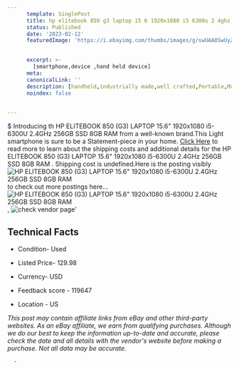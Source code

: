 ```yaml
---
      template: SinglePost
      title: hp elitebook 850 g3 laptop 15 6 1920x1080 i5 6300u 2 4ghz 256gb ssd 8gb ram 
      status: Published
      date: '2023-02-12'
      featuredImage: 'https://i.ebayimg.com/thumbs/images/g/swUAAOSwUyZj5pYk/s-l225.jpg'
       

      excerpt: >-
        [smartphone,device ,hand held device]
      meta:
      canonicalLink: ''
      description: [handheld,industrially made,well crafted,Portable,Mobile,Compact,Convenient,Lightweight,Maneuverable,Man-portable,Miniature,Carriable,Hand-held,Light,Holdable,Transportable,Mobile device,Pocket-sized,On-the-go,Wireless,Cordless,Compact size,Convenient size, smartphone,device ,hand held device]
      noindex: false
      

---
```

$
      Introducing th HP ELITEBOOK 850 (G3) LAPTOP 15.6" 1920x1080 i5-6300U 2.4GHz 256GB SSD 8GB RAM  from a well-known brand.This Light smartphone is sure to be a Statement-piece in your home. [Click Here](https://www.ebay.com/itm/374506983665?hash=item57325b10f1%3Ag%3AswUAAOSwUyZj5pYk&mkevt=1&mkcid=1&mkrid=711-53200-19255-0&campid=%253CePNCampaignId%253E&customid=%253CreferenceId%253E&toolid=10049) to read more to learn about the shipping costs and additional details for the HP ELITEBOOK 850 (G3) LAPTOP 15.6" 1920x1080 i5-6300U 2.4GHz 256GB SSD 8GB RAM . Shipping cost is undefined.Here is the posting visibly ![HP ELITEBOOK 850 (G3) LAPTOP 15.6" 1920x1080 i5-6300U 2.4GHz 256GB SSD 8GB RAM ](https://i.ebayimg.com/thumbs/images/g/swUAAOSwUyZj5pYk/s-l225.jpg) to check out more postings here... ![HP ELITEBOOK 850 (G3) LAPTOP 15.6" 1920x1080 i5-6300U 2.4GHz 256GB SSD 8GB RAM ](https://i.ebayimg.com/images/g/swUAAOSwUyZj5pYk/s-l1600.jpg), ![check vendor page](https://origin-galleryplus.ebayimg.com/ws/web/374506983665_2_0_1/225x225.jpg,https://origin-galleryplus.ebayimg.com/ws/web/374506983665_3_0_1/225x225.jpg,https://origin-galleryplus.ebayimg.com/ws/web/374506983665_4_0_1/225x225.jpg,https://origin-galleryplus.ebayimg.com/ws/web/374506983665_5_0_1/225x225.jpg,https://origin-galleryplus.ebayimg.com/ws/web/374506983665_6_0_1/225x225.jpg,https://origin-galleryplus.ebayimg.com/ws/web/374506983665_7_0_1/225x225.jpg,https://origin-galleryplus.ebayimg.com/ws/web/374506983665_8_0_1/225x225.jpg,https://origin-galleryplus.ebayimg.com/ws/web/374506983665_9_0_1/225x225.jpg)'

      

 ## Technical Facts 



     
      

 - Condition- Used 


      

 - Listed Price- 129.98 


      

 - Currency- USD 


      

 - Feedback score - 119647 


      

 - Location - US 


      
      

 *_This post may contain affiliate links from eBay and other third-party websites. As an eBay affiliate, we earn from qualifying purchases. Although we do our best to keep the information up-to-date and accurate, please check the date and all details with the vendor's website before making a purchase. Not all data may be accurate._*




      -
